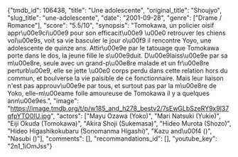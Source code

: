 {"tmdb_id": 106438, "title": "Une adolescente", "original_title": "Shoujyo", "slug_title": "une-adolescente", "date": "2001-09-28", "genre": ["Drame / Romance"], "score": "5.5/10", "synopsis": "Tomokawa, un policier oisif appr\u00e9ci\u00e9 pour son efficacit\u00e9 \u00e0 retrouver les chiens vol\u00e9s, voit sa vie basculer le jour o\u00f9 il rencontre Yoyo, une adolescente de quinze ans. Attir\u00e9e par le tatouage que Tomokawa porte dans le dos, la jeune fille le s\u00e9duit. D\u00e9laiss\u00e9e par sa m\u00e8re, seule avec un grand-p\u00e8re malade et un fr\u00e8re perturb\u00e9, elle se jette \u00e0 corps perdu dans cette relation hors du commun, et boulverse la vie paisible de ce fonctionnaire. Mais leur liaison n'est pas approuv\u00e9e par tous, et surtout pas par la m\u00e8re de Yoko, elle-m\u00eame folle amoureuse de Tomokawa il y a quelques ann\u00e9es.", "image": "https://image.tmdb.org/t/p/w185_and_h278_bestv2/7sEwGLbSzeRY9x9l37qfpYTO0IU.jpg", "actors": ["Mayu Ozawa (Yoko)", "Mari Natsuki (Yukie)", "Eiji Okuda (Tomokawa)", "Akira Shoji (Sukemasa)", "Hideo Murota (Shozo)", "Hideo Higashikokubaru (Sonomanma Higashi)", "Kazu and\u00f4 ()", "Nasubi ()"], "comments": [], "recommandations_id": [], "youtube_key": "2n1_1iOmJss"}